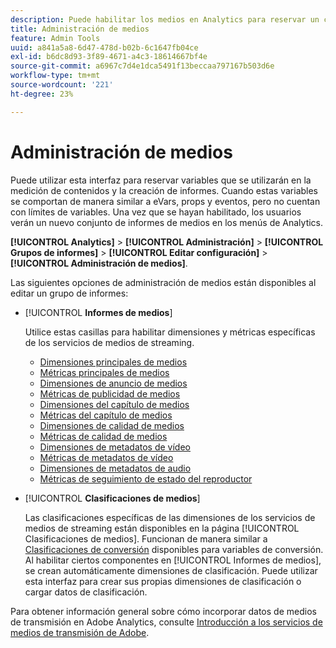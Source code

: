 ```yaml
---
description: Puede habilitar los medios en Analytics para reservar un conjunto especial de variables de Media Solution para su uso en la medición y en la creación de informes.
title: Administración de medios
feature: Admin Tools
uuid: a841a5a8-6d47-478d-b02b-6c1647fb04ce
exl-id: b6dc8d93-3f89-4671-a4c3-18614667bf4e
source-git-commit: a6967c7d4e1dca5491f13beccaa797167b503d6e
workflow-type: tm+mt
source-wordcount: '221'
ht-degree: 23%

---
```


# Administración de medios

Puede utilizar esta interfaz para reservar variables que se utilizarán en la medición de contenidos y la creación de informes. Cuando estas variables se comportan de manera similar a eVars, props y eventos, pero no cuentan con límites de variables. Una vez que se hayan habilitado, los usuarios verán un nuevo conjunto de informes de medios en los menús de Analytics.

**[!UICONTROL Analytics]** > **[!UICONTROL Administración]** > **[!UICONTROL Grupos de informes]** > **[!UICONTROL Editar configuración]** > **[!UICONTROL Administración de medios]**.

Las siguientes opciones de administración de medios están disponibles al editar un grupo de informes:

* [!UICONTROL **Informes de medios**]

  Utilice estas casillas para habilitar dimensiones y métricas específicas de los servicios de medios de streaming.

   * [Dimensiones principales de medios](/help/components/dimensions/sm-core.md)
   * [Métricas principales de medios](/help/components/metrics/sm-core.md)
   * [Dimensiones de anuncio de medios](/help/components/dimensions/sm-ads.md)
   * [Métricas de publicidad de medios](/help/components/metrics/sm-ads.md)
   * [Dimensiones del capítulo de medios](/help/components/dimensions/sm-chapters.md)
   * [Métricas del capítulo de medios](/help/components/metrics/sm-chapters.md)
   * [Dimensiones de calidad de medios](/help/components/dimensions/sm-quality.md)
   * [Métricas de calidad de medios](/help/components/metrics/sm-quality.md)
   * [Dimensiones de metadatos de vídeo](/help/components/dimensions/sm-video-metadata.md)
   * [Métricas de metadatos de vídeo](/help/components/metrics/sm-video-metadata.md)
   * [Dimensiones de metadatos de audio](/help/components/dimensions/sm-audio-metadata.md)
   * [Métricas de seguimiento de estado del reproductor](/help/components/metrics/sm-player-state.md)

* [!UICONTROL **Clasificaciones de medios**]

  Las clasificaciones específicas de las dimensiones de los servicios de medios de streaming están disponibles en la página [!UICONTROL Clasificaciones de medios]. Funcionan de manera similar a [Clasificaciones de conversión](/help/admin/tools/manage-rs/edit-settings/conversion-var-admin/conversion-classifications.md) disponibles para variables de conversión. Al habilitar ciertos componentes en [!UICONTROL Informes de medios], se crean automáticamente dimensiones de clasificación. Puede utilizar esta interfaz para crear sus propias dimensiones de clasificación o cargar datos de clasificación.

Para obtener información general sobre cómo incorporar datos de medios de transmisión en Adobe Analytics, consulte [Introducción a los servicios de medios de transmisión de Adobe](https://experienceleague.adobe.com/es/docs/media-analytics/using/media-overview).
